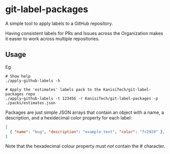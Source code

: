 # git-label-packages

A simple tool to apply labels to a GitHub repository.

Having consistent labels for PRs and Issues across the Organization makes it
easier to work across multiple repositories.

## Usage

Eg
```
# Show help
./apply-github-labels -h

# Apply the 'estimates' labels pack to the KanisiTech/git-label-packages repo
./apply-github-labels -t 123456 -r KanisiTech/git-label-packages -p ./packs/estimates.json
```

Packages are just simple JSON arrays that contain an object with a name, a
description, and a hexidecimal color property for each label:

```json
[
  { "name": "bug", "description": "example text", "color": "fc2929" },
]
```

Note that the hexadecimal colour property must _not_ contain the # character.
